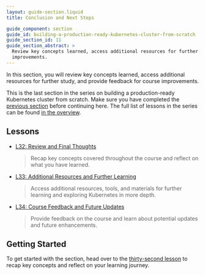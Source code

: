 ```yaml
---
layout: guide-section.liquid
title: Conclusion and Next Steps

guide_component: section
guide_id: building-a-production-ready-kubernetes-cluster-from-scratch
guide_section_id: 11
guide_section_abstract: >
  Review key concepts learned, access additional resources for further study, and provide feedback for course
  improvements.
---
```


In this section, you will review key concepts learned, access additional resources for further study, and provide
feedback for course improvements.

This is the last section in the series on building a production-ready Kubernetes cluster from scratch. Make sure you
have completed the [previous section](#) before continuing here. The full list of lessons in the series can be found
[in the overview](/building-a-production-ready-kubernetes-cluster-from-scratch).

## Lessons

- [L32: Review and Final Thoughts](/2024/XX/XX/building-a-production-ready-kubernetes-cluster-from-scratch-l32)

  > Recap key concepts covered throughout the course and reflect on what you have learned.

- [L33: Additional Resources and Further Learning](/2024/XX/XX/building-a-production-ready-kubernetes-cluster-from-scratch-l33)

  > Access additional resources, tools, and materials for further learning and exploring Kubernetes in more depth.

- [L34: Course Feedback and Future Updates](/2024/XX/XX/building-a-production-ready-kubernetes-cluster-from-scratch-l34)

  > Provide feedback on the course and learn about potential updates and future enhancements.

## Getting Started

To get started with the section, head over to the
[thirty-second lesson](/building-a-production-ready-kubernetes-cluster-from-scratch/lession-32) to recap key concepts
and reflect on your learning journey.
